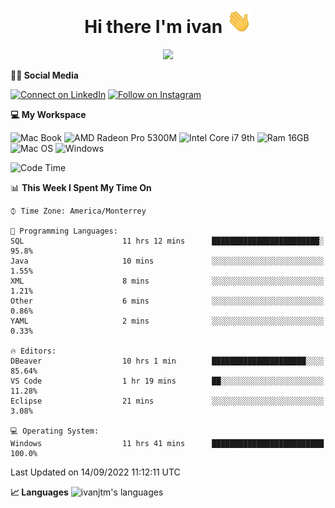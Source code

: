 <h1 align="center">Hi there I'm ivan <img src="https://raw.githubusercontent.com/ABSphreak/ABSphreak/master/gifs/Hi.gif" width="40px" /></h1>
<div align="center">
<img src="http://github-readme-streak-stats.herokuapp.com?user=ivanjtm&hide_border=true&background=00000000&border=FFFFFF00&sideNums=A8A8A8&sideLabels=A8A8A8&currStreakNum=FFC93C&dates=A8A8A8)](https://git.io/streak-stats"/>
</div>

**👦🏻 Social Media**

[![Connect on LinkedIn](https://img.shields.io/badge/LinkedIn-%230077B5.svg?&style=flat-square&logo=linkedin&logoColor=white)](https://www.linkedin.com/in/ivanjtm)
[![Follow on Instagram](https://img.shields.io/badge/Instagram-E4405F?style=flat-square&logo=instagram&logoColor=white)](https://www.instagram.com/ivanjtm)

**💻 My Workspace**

![Mac Book](https://img.shields.io/badge/Apple-MacBook_Pro_2019-999999?style=flat-square&logo=apple&logoColor=white)
![AMD Radeon Pro 5300M](https://img.shields.io/badge/AMD-Radeon_Pro_5300M-ED1C24?style=flat-square&logo=amd&logoColor=white)
![Intel Core i7 9th](https://img.shields.io/badge/Intel-Core_i7_9th-0071C5?style=flat-square&logo=intel&logoColor=white)
![Ram 16GB](https://img.shields.io/badge/RAM-16GB-230071C5?style=flat-square&logoColor=white)
![Mac OS](https://img.shields.io/badge/Mac%20OS-000000?style=flat-square&logo=apple&logoColor=white)
![Windows](https://img.shields.io/badge/Windows-0078D6?style=flat-square&logo=windows&logoColor=white)


<!--START_SECTION:waka-->
![Code Time](http://img.shields.io/badge/Code%20Time-710%20hrs%2034%20mins-blue)

📊 **This Week I Spent My Time On** 

```text
⌚︎ Time Zone: America/Monterrey

💬 Programming Languages: 
SQL                      11 hrs 12 mins      ████████████████████████░   95.8% 
Java                     10 mins             ░░░░░░░░░░░░░░░░░░░░░░░░░   1.55% 
XML                      8 mins              ░░░░░░░░░░░░░░░░░░░░░░░░░   1.21% 
Other                    6 mins              ░░░░░░░░░░░░░░░░░░░░░░░░░   0.86% 
YAML                     2 mins              ░░░░░░░░░░░░░░░░░░░░░░░░░   0.33%

🔥 Editors: 
DBeaver                  10 hrs 1 min        █████████████████████░░░░   85.64% 
VS Code                  1 hr 19 mins        ██░░░░░░░░░░░░░░░░░░░░░░░   11.28% 
Eclipse                  21 mins             ░░░░░░░░░░░░░░░░░░░░░░░░░   3.08%

💻 Operating System: 
Windows                  11 hrs 41 mins      █████████████████████████   100.0%

```


 Last Updated on 14/09/2022 11:12:11 UTC
<!--END_SECTION:waka-->
**📈 Languages**
 ![ivanjtm's languages](https://wakatime.com/share/@ivanjtm/a32f83c6-d0c9-49a4-a5ae-d0440b950377.svg)
